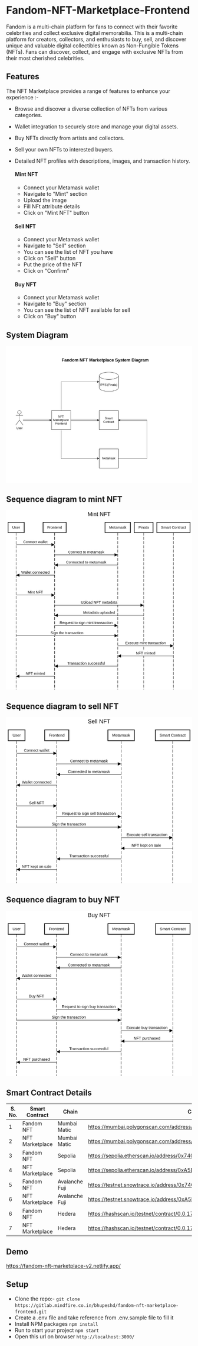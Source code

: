# Fandom-NFT-Marketplace-Frontend

Fandom is a multi-chain platform for fans to connect with their favorite celebrities and collect exclusive digital memorabilia.  This is a multi-chain platform for creators, collectors, and enthusiasts to buy, sell, and discover unique and valuable digital collectibles known as Non-Fungible Tokens (NFTs).
Fans can discover, collect, and engage with exclusive NFTs from their most cherished celebrities.

## Features
The NFT Marketplace provides a range of features to enhance your experience :-

- Browse and discover a diverse collection of NFTs from various categories.
- Wallet integration to securely store and manage your digital assets.
- Buy NFTs directly from artists and collectors.
- Sell your own NFTs to interested buyers.
- Detailed NFT profiles with descriptions, images, and transaction history.

  #### Mint NFT

  - Connect your Metamask wallet
  - Navigate to "Mint" section
  - Upload the image
  - Fill NFt attribute details
  - Click on "Mint NFT" button

  #### Sell NFT

  - Connect your Metamask wallet
  - Navigate to "Sell" section
  - You can see the list of NFT you have
  - Click on "Sell" button
  - Put the price of the NFT
  - Click on "Confirm"

  #### Buy NFT

  - Connect your Metamask wallet
  - Navigate to "Buy" section
  - You can see the list of NFT available for sell
  - Click on "Buy" button

## System Diagram

![System Diagram](./frontend/docs/system-diagram.png)

## Sequence diagram to mint NFT

![Mint Sequence Diagram](./frontend/docs/mint.png)

## Sequence diagram to sell NFT

![Sell Sequence Diagram](./frontend/docs/sell.png)

## Sequence diagram to buy NFT

![Buy Sequence Diagram](./frontend/docs/buy.png)

## Smart Contract Details
S. No. | Smart Contract | Chain | Contract Address |
--- | --- | --- | --- |
1 | Fandom NFT | Mumbai Matic | <a href="https://mumbai.polygonscan.com/address/0x7AA0768e2f046a351b24AC00CE43CA8d2BCbc968" target="_blank">https://mumbai.polygonscan.com/address/0x7AA0768e2f046a351b24AC00CE43CA8d2BCbc968</a> |
2 | NFT Marketplace | Mumbai Matic | <a href="https://mumbai.polygonscan.com/address/0xa1AB3cE05b0Ae95D8e5e7CB09Df315A3d4820d13" target="_blank">https://mumbai.polygonscan.com/address/0xa1AB3cE05b0Ae95D8e5e7CB09Df315A3d4820d13</a> |
3 | Fandom NFT | Sepolia | <a href="https://sepolia.etherscan.io/address/0x740b9A44545367F97f6840dCb8F0c882A79687B4" target="_blank">https://sepolia.etherscan.io/address/0x740b9A44545367F97f6840dCb8F0c882A79687B4</a> |
4 | NFT Marketplace | Sepolia | <a href="https://sepolia.etherscan.io/address/0xA5E49fc6555b0A7f9FAe5a1400D7e5Afd20E1dE3" target="_blank">https://sepolia.etherscan.io/address/0xA5E49fc6555b0A7f9FAe5a1400D7e5Afd20E1dE3</a> |
5 | Fandom NFT | Avalanche Fuji | <a href="https://testnet.snowtrace.io/address/0x740b9A44545367F97f6840dCb8F0c882A79687B4" target="_blank">https://testnet.snowtrace.io/address/0x740b9A44545367F97f6840dCb8F0c882A79687B4</a> |
6 | NFT Marketplace | Avalanche Fuji | <a href="https://testnet.snowtrace.io/address/0xA5E49fc6555b0A7f9FAe5a1400D7e5Afd20E1dE3" target="_blank">https://testnet.snowtrace.io/address/0xA5E49fc6555b0A7f9FAe5a1400D7e5Afd20E1dE3</a> |
6 | Fandom NFT | Hedera | <a href="https://hashscan.io/testnet/contract/0.0.1748907" target="_blank">https://hashscan.io/testnet/contract/0.0.1748907</a> |
7 | NFT Marketplace | Hedera | <a href="https://hashscan.io/testnet/contract/0.0.1749094" target="_blank">https://hashscan.io/testnet/contract/0.0.1749094</a> |

## Demo

<a href="https://fandom-nft-marketplace-v2.netlify.app/" target="_blank">https://fandom-nft-marketplace-v2.netlify.app/</a> 

## Setup

- Clone the repo:- `git clone https://gitlab.mindfire.co.in/bhupeshd/fandom-nft-marketplace-frontend.git`
- Create a .env file and take reference from .env.sample file to fill it
- Install NPM packages `npm install`
- Run to start your project  `npm start`
- Open this url on browser `http://localhost:3000/`